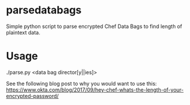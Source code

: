 # parsedatabags
Simple python script to parse encrypted Chef Data Bags to find length of plaintext data.

# Usage

./parse.py <data bag director[y||ies]>

See the following blog post to why you would want to use this: https://www.okta.com/blog/2017/09/hey-chef-whats-the-length-of-your-encrypted-password/
